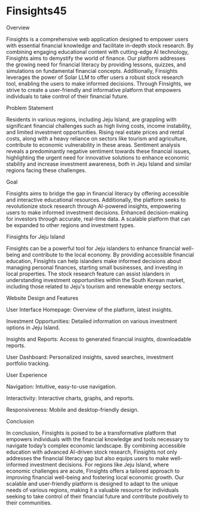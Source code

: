 # Finsights45
Overview

Finsights is a comprehensive web application designed to empower users with essential financial knowledge and facilitate in-depth stock research. By combining engaging educational content with cutting-edge AI technology, Finsights aims to demystify the world of finance.
Our platform addresses the growing need for financial literacy by providing  lessons, quizzes, and simulations on fundamental financial concepts. Additionally, Finsights leverages the power of Solar LLM to offer users a robust stock research tool, enabling the users to make informed decisions.
Through Finsights, we strive to create a user-friendly and informative platform that empowers individuals to take control of their financial future.

Problem Statement

Residents in various regions, including Jeju Island, are grappling with significant financial challenges such as high living costs, income instability, and limited investment opportunities. Rising real estate prices and rental costs, along with a heavy reliance on sectors like tourism and agriculture, contribute to economic vulnerability in these areas. Sentiment analysis reveals a predominantly negative sentiment towards these financial issues, highlighting the urgent need for innovative solutions to enhance economic stability and increase investment awareness, both in Jeju Island and similar regions facing these challenges.

Goal

Finsights aims to bridge the gap in financial literacy by offering accessible and interactive educational resources. Additionally, the platform seeks to revolutionize stock research through AI-powered insights, empowering users to make informed investment decisions.
Enhanced decision-making for investors through accurate, real-time data.
A scalable platform that can be expanded to other regions and investment types.

Finsights for Jeju Island

Finsights can be a powerful tool for Jeju islanders to enhance financial well-being and contribute to the local economy. By providing accessible financial education, Finsights can help islanders make informed decisions about managing personal finances, starting small businesses, and investing in local properties. The stock research feature can assist islanders in understanding investment opportunities within the South Korean market, including those related to Jeju's tourism and renewable energy sectors.

Website Design and Features

User Interface
Homepage: Overview of the platform, latest insights.

Investment Opportunities: Detailed information on various investment options in Jeju Island.

Insights and Reports: Access to generated financial insights, downloadable reports.

User Dashboard: Personalized insights, saved searches, investment portfolio tracking.

User Experience

Navigation: Intuitive, easy-to-use navigation.

Interactivity: Interactive charts, graphs, and reports.

Responsiveness: Mobile and desktop-friendly design.

Conclusion

In conclusion, Finsights is poised to be a transformative platform that empowers individuals with the financial knowledge and tools necessary to navigate today’s complex economic landscape. By combining accessible education with advanced AI-driven stock research, Finsights not only addresses the financial literacy gap but also equips users to make well-informed investment decisions. For regions like Jeju Island, where economic challenges are acute, Finsights offers a tailored approach to improving financial well-being and fostering local economic growth. Our scalable and user-friendly platform is designed to adapt to the unique needs of various regions, making it a valuable resource for individuals seeking to take control of their financial future and contribute positively to their communities.



